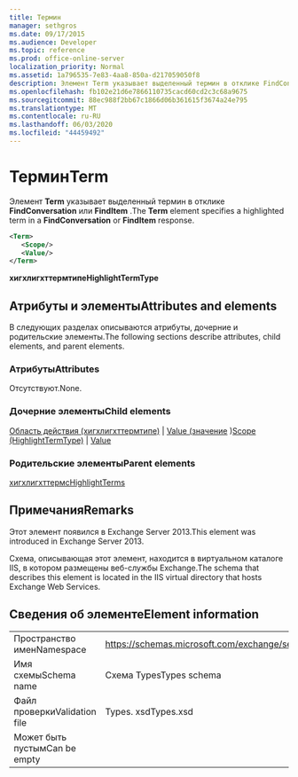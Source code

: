 ```yaml
---
title: Термин
manager: sethgros
ms.date: 09/17/2015
ms.audience: Developer
ms.topic: reference
ms.prod: office-online-server
localization_priority: Normal
ms.assetid: 1a796535-7e83-4aa8-850a-d217059050f8
description: Элемент Term указывает выделенный термин в отклике FindConversation или FindItem.
ms.openlocfilehash: fb102e21d6e7866110735cacd60cd2c3c68a9675
ms.sourcegitcommit: 88ec988f2bb67c1866d06b361615f3674a24e795
ms.translationtype: MT
ms.contentlocale: ru-RU
ms.lasthandoff: 06/03/2020
ms.locfileid: "44459492"
---
```

# <a name="term"></a><span data-ttu-id="6304a-103">Термин</span><span class="sxs-lookup"><span data-stu-id="6304a-103">Term</span></span>

<span data-ttu-id="6304a-104">Элемент **Term** указывает выделенный термин в отклике **FindConversation** или **FindItem** .</span><span class="sxs-lookup"><span data-stu-id="6304a-104">The **Term** element specifies a highlighted term in a **FindConversation** or **FindItem** response.</span></span> 
  
```XML
<Term>
   <Scope/>
   <Value/>
</Term>
```

 <span data-ttu-id="6304a-105">**хигхлигхттермтипе**</span><span class="sxs-lookup"><span data-stu-id="6304a-105">**HighlightTermType**</span></span>
## <a name="attributes-and-elements"></a><span data-ttu-id="6304a-106">Атрибуты и элементы</span><span class="sxs-lookup"><span data-stu-id="6304a-106">Attributes and elements</span></span>

<span data-ttu-id="6304a-107">В следующих разделах описываются атрибуты, дочерние и родительские элементы.</span><span class="sxs-lookup"><span data-stu-id="6304a-107">The following sections describe attributes, child elements, and parent elements.</span></span>
  
### <a name="attributes"></a><span data-ttu-id="6304a-108">Атрибуты</span><span class="sxs-lookup"><span data-stu-id="6304a-108">Attributes</span></span>

<span data-ttu-id="6304a-109">Отсутствуют.</span><span class="sxs-lookup"><span data-stu-id="6304a-109">None.</span></span>
  
### <a name="child-elements"></a><span data-ttu-id="6304a-110">Дочерние элементы</span><span class="sxs-lookup"><span data-stu-id="6304a-110">Child elements</span></span>

<span data-ttu-id="6304a-111">[Область действия (хигхлигхттермтипе)](scope-highlighttermtype.md)  |  [Value (значение](value.md) )</span><span class="sxs-lookup"><span data-stu-id="6304a-111">[Scope (HighlightTermType)](scope-highlighttermtype.md) | [Value](value.md)</span></span>
  
### <a name="parent-elements"></a><span data-ttu-id="6304a-112">Родительские элементы</span><span class="sxs-lookup"><span data-stu-id="6304a-112">Parent elements</span></span>

[<span data-ttu-id="6304a-113">хигхлигхттермс</span><span class="sxs-lookup"><span data-stu-id="6304a-113">HighlightTerms</span></span>](highlightterms.md)
  
## <a name="remarks"></a><span data-ttu-id="6304a-114">Примечания</span><span class="sxs-lookup"><span data-stu-id="6304a-114">Remarks</span></span>

<span data-ttu-id="6304a-115">Этот элемент появился в Exchange Server 2013.</span><span class="sxs-lookup"><span data-stu-id="6304a-115">This element was introduced in Exchange Server 2013.</span></span>
  
<span data-ttu-id="6304a-116">Схема, описывающая этот элемент, находится в виртуальном каталоге IIS, в котором размещены веб-службы Exchange.</span><span class="sxs-lookup"><span data-stu-id="6304a-116">The schema that describes this element is located in the IIS virtual directory that hosts Exchange Web Services.</span></span>
  
## <a name="element-information"></a><span data-ttu-id="6304a-117">Сведения об элементе</span><span class="sxs-lookup"><span data-stu-id="6304a-117">Element information</span></span>

|||
|:-----|:-----|
|<span data-ttu-id="6304a-118">Пространство имен</span><span class="sxs-lookup"><span data-stu-id="6304a-118">Namespace</span></span>  <br/> |https://schemas.microsoft.com/exchange/services/2006/types  <br/> |
|<span data-ttu-id="6304a-119">Имя схемы</span><span class="sxs-lookup"><span data-stu-id="6304a-119">Schema name</span></span>  <br/> |<span data-ttu-id="6304a-120">Схема Types</span><span class="sxs-lookup"><span data-stu-id="6304a-120">Types schema</span></span>  <br/> |
|<span data-ttu-id="6304a-121">Файл проверки</span><span class="sxs-lookup"><span data-stu-id="6304a-121">Validation file</span></span>  <br/> |<span data-ttu-id="6304a-122">Types. xsd</span><span class="sxs-lookup"><span data-stu-id="6304a-122">Types.xsd</span></span>  <br/> |
|<span data-ttu-id="6304a-123">Может быть пустым</span><span class="sxs-lookup"><span data-stu-id="6304a-123">Can be empty</span></span>  <br/> ||
   


